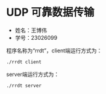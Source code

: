 # UDP 可靠数据传输

- 姓名：王博伟
- 学号：23026099

程序名称为“rrdt”，client端运行方式为：

```bash
./rrdt client
```

server端运行方式为：

```bash
./rrdt server
```